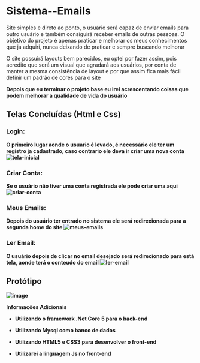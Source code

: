# Sistema--Emails


Site simples e direto ao ponto, o usuário será capaz de enviar emails para outro usuário e também consiguirá receber emails de outras pessoas.
O objetivo do projeto é apenas praticar e melhorar os meus conhecimentos que ja adquiri, nunca deixando de praticar e sempre buscando melhorar

O site possuirá layouts bem parecidos, eu optei por fazer assim, pois acredito que será um visual que agradará aos usuários, por conta de manter 
a mesma consistência de layout e por que assim fica mais fácil definir um padrão de cores para o site

<b> Depois que eu terminar o projeto base eu irei acrescentando coisas que podem melhorar a qualidade de vida do usuário

## Telas Concluídas (Html e Css)
  
  ### Login:
  O primeiro lugar aonde o usuario é levado, é necessário ele ter um registro ja cadastrado, caso contrario ele deva ir criar uma nova conta
  ![tela-inicial](https://user-images.githubusercontent.com/87936511/150407401-09e9ebe6-cdfd-47b3-ad8c-4487f250d30d.jpg)
  
  ### Criar Conta:
  Se o usuário não tiver uma conta registrada ele pode criar uma aqui
  ![criar-conta](https://user-images.githubusercontent.com/87936511/150407676-80d8cfd3-ce14-404b-97b1-656c259bbe78.png)

  ### Meus Emails:
  Depois do usuário ter entrado no sistema ele será redirecionada para a segunda home do site
  ![meus-emails](https://user-images.githubusercontent.com/87936511/150408027-1d770ee5-01af-4c9f-8c6b-70650ff7aeba.jpg)
  
  ### Ler Email:
  O usuário depois de clicar no email desejado será redirecionado para está tela, aonde terá o conteudo do email
  ![ler-email](https://user-images.githubusercontent.com/87936511/150563467-4147adc5-65e1-4e9c-8766-74e494b1f312.png)
 
## Protótipo

![image](https://user-images.githubusercontent.com/87936511/149671889-caa2add8-eac3-4863-9e4b-3ca22ff71640.png)

Informações Adicionais
  
- Utilizando o framework .Net Core 5 para o back-end
  
- Utilizando Mysql como banco de dados
  
- Utilizando HTML5 e CSS3 para desenvolver o front-end
  
- Utilizarei a linguagem Js no front-end
